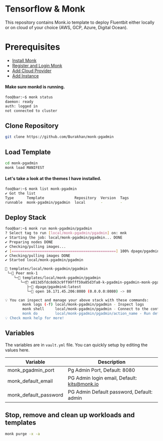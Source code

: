 # Tensorflow & Monk
This repository contains Monk.io template to deploy Fluentbit either locally or on cloud of your choice (AWS, GCP, Azure, Digital Ocean).

# Prerequisites
- [Install Monk](https://docs.monk.io/docs/get-monk)
- [Register and Login Monk](https://docs.monk.io/docs/acc-and-auth)
- [Add Cloud Provider](https://docs.monk.io/docs/cloud-provider)
- [Add Instance](https://docs.monk.io/docs/multi-cloud)

#### Make sure monkd is running.
```bash
foo@bar:~$ monk status
daemon: ready
auth: logged in
not connected to cluster
```

## Clone Repository
```bash
git clone https://github.com/Burakhan/monk-pgadmin
```

## Load Template
```bash
cd monk-pgadmin
monk load MANIFEST
```


#### Let's take a look at the themes I have installed.
```bash
foo@bar:~$ monk list monk-pgadmin
✔ Got the list
Type      Template              Repository  Version  Tags
runnable  monk-pgadmin/pgadmin  local       -        -

```

## Deploy Stack
```bash
foo@bar:~$ monk run monk-pgadmin/pgadmin 
? Select tag to run [local/monk-pgadmin/pgadmin] on: mnk
✔ Starting the job: local/monk-pgadmin/pgadmin... DONE
✔ Preparing nodes DONE
✔ Checking/pulling images...
✔ [================================================] 100% dpage/pgadmin4:latest mnk-1
✔ Checking/pulling images DONE
✔ Started local/monk-pgadmin/pgadmin

🔩 templates/local/monk-pgadmin/pgadmin
 └─🧊 Peer mnk-1
    └─🔩 templates/local/monk-pgadmin/pgadmin
       └─📦 e813d5fdc8d63c9ff99fff59a85d3fa8-k-pgadmin-pgadmin-monk-pgadmin
          ├─🧩 dpage/pgadmin4:latest
          └─🔌 open 16.171.45.206:8080 (0.0.0.0:8080) -> 80

💡 You can inspect and manage your above stack with these commands:
        monk logs (-f) local/monk-pgadmin/pgadmin - Inspect logs
        monk shell     local/monk-pgadmin/pgadmin - Connect to the container's shell
        monk do        local/monk-pgadmin/pgadmin/action_name - Run defined action (if exists)
💡 Check monk help for more!
```

## Variables
The variables are in `vault.yml` file. You can quickly setup by editing the values here.

| Variable                     	| Description                               	|
|------------------------------	|-------------------------------------------	|
| monk_pgadmin_port             | Pg Admin Port, Default: 8080 	               |
| monk_default_email            | PG Admin login email, Default: kits@monk.io                    	|
| monk_default_password         | PG Admin Default password, Default: admin                    	|



## Stop, remove and clean up workloads and templates

```bash
monk purge -x -a
```